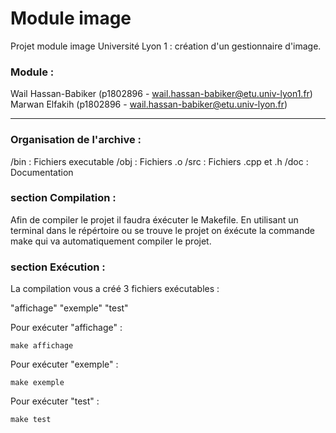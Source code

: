# Module image

Projet module image Université Lyon 1 : création d'un gestionnaire d'image.

### Module :

Wail Hassan-Babiker (p1802896 - wail.hassan-babiker@etu.univ-lyon1.fr) 
Marwan Elfakih (p1802896 - wail.hassan-babiker@etu.univ-lyon.fr)

-----------

### Organisation de l'archive :

/bin : Fichiers executable
/obj : Fichiers .o
/src : Fichiers .cpp et .h
/doc : Documentation



### section Compilation :

Afin de compiler le projet il faudra éxécuter le Makefile. En utilisant un terminal dans le répértoire ou se trouve le projet on éxécute la commande make qui va automatiquement compiler le projet.


### section Exécution :

La compilation vous a créé 3 fichiers exécutables :

"affichage"
"exemple"
"test"

Pour exécuter "affichage" :

	make affichage

Pour exécuter "exemple" :

	make exemple

Pour exécuter "test" :

	make test

